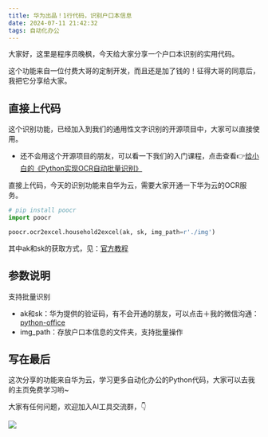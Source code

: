 ```yaml
---
title: 华为出品！1行代码，识别户口本信息
date: 2024-07-11 21:42:32
tags: 自动化办公
---
```



大家好，这里是程序员晚枫，今天给大家分享一个户口本识别的实用代码。

这个功能来自一位付费大哥的定制开发，而且还是加了钱的！征得大哥的同意后，我把它分享给大家。



## 直接上代码

这个识别功能，已经加入到我们的通用性文字识别的开源项目中，大家可以直接使用。

- 还不会用这个开源项目的朋友，可以看一下我们的入门课程，点击查看👉[给小白的《Python实现OCR自动批量识别》](https://www.python-office.com/course-002/5-poocr/5-poocr.html)

直接上代码，今天的识别功能来自华为云，需要大家开通一下华为云的OCR服务。

```python
# pip install poocr
import poocr

poocr.ocr2excel.household2excel(ak, sk, img_path=r'./img')
```

其中ak和sk的获取方式，见：[官方教程](https://console.huaweicloud.com/iam/?region=cn-north-4#/mine/accessKey)

## 参数说明

支持批量识别
- ak和sk：华为提供的验证码，有不会开通的朋友，可以点击＋我的微信沟通：[python-office](http://www.python4office.cn/wechat-qrcode/)
- img_path：存放户口本信息的文件夹，支持批量操作

## 写在最后

这次分享的功能来自华为云，学习更多自动化办公的Python代码，大家可以去我的主页免费学习哟~

大家有任何问题，欢迎加入AI工具交流群，👇

![](https://cos.python-office.com/group/ai-group.jpg)
